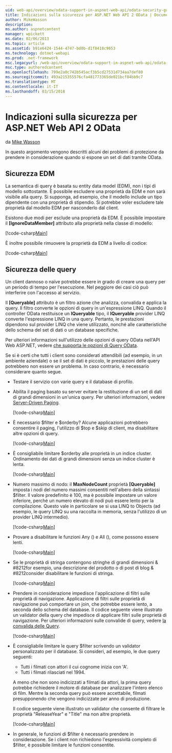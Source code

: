 ```yaml
---
uid: web-api/overview/odata-support-in-aspnet-web-api/odata-security-guidance
title: Indicazioni sulla sicurezza per ASP.NET Web API 2 OData | Documenti Microsoft
author: MikeWasson
description: 
ms.author: aspnetcontent
manager: wpickett
ms.date: 02/06/2013
ms.topic: article
ms.assetid: b91e6424-1544-4747-bd0b-d1f8418c9653
ms.technology: dotnet-webapi
ms.prod: .net-framework
msc.legacyurl: /web-api/overview/odata-support-in-aspnet-web-api/odata-security-guidance
msc.type: authoredcontent
ms.openlocfilehash: 799e2a0c742b545acf3b5cd27531d734aa7def80
ms.sourcegitcommit: 493a215355576cfa481773365de021bcf04bb9c7
ms.translationtype: MT
ms.contentlocale: it-IT
ms.lasthandoff: 03/15/2018
---
```

<a name="security-guidance-for-aspnet-web-api-2-odata"></a>Indicazioni sulla sicurezza per ASP.NET Web API 2 OData
====================
da [Mike Wasson](https://github.com/MikeWasson)

In questo argomento vengono descritti alcuni dei problemi di protezione da prendere in considerazione quando si espone un set di dati tramite OData.

## <a name="edm-security"></a>Sicurezza EDM

La semantica di query è basata su entity data model (EDM), non i tipi di modello sottostante. È possibile escludere una proprietà da EDM e non sarà visibile alla query. Si supponga, ad esempio, che il modello include un tipo dipendente con una proprietà di stipendio. Si potrebbe voler escludere tale proprietà dal modello EDM per nasconderlo dal client.

Esistono due modi per esclude una proprietà da EDM. È possibile impostare il **[IgnoreDataMember]** attributo alla proprietà nella classe di modello:

[!code-csharp[Main](odata-security-guidance/samples/sample1.cs)]

È inoltre possibile rimuovere la proprietà da EDM a livello di codice:

[!code-csharp[Main](odata-security-guidance/samples/sample2.cs)]

## <a name="query-security"></a>Sicurezza delle query

Un client dannoso o naïve potrebbe essere in grado di creare una query per un periodo di tempo per l'esecuzione. Nel peggiore dei casi ciò può interferire con l'accesso al servizio.

Il **[Queryable]** attributo è un filtro azione che analizza, convalida e applica la query. Il filtro converte le opzioni di query in un'espressione LINQ. Quando il controller OData restituisce un **IQueryable** tipo, il **IQueryable** provider LINQ converte l'espressione LINQ in una query. Pertanto, le prestazioni dipendono sul provider LINQ che viene utilizzato, nonché alle caratteristiche dello schema del set di dati o un database specifiche.

Per ulteriori informazioni sull'utilizzo delle opzioni di query OData nell'API Web ASP.NET, vedere [che supporta le opzioni di Query OData](supporting-odata-query-options.md).

Se si è certi che tutti i client sono considerati attendibili (ad esempio, in un ambiente aziendale) o se il set di dati è piccolo, le prestazioni delle query potrebbero non essere un problema. In caso contrario, è necessario considerare quanto segue.

- Testare il servizio con varie query e il database di profilo.
- Abilita il paging basato su server evitare la restituzione di un set di dati di grandi dimensioni in un'unica query. Per ulteriori informazioni, vedere [Server-Driven Paging](supporting-odata-query-options.md#server-paging). 

    [!code-csharp[Main](odata-security-guidance/samples/sample3.cs)]
- È necessario $filter e $orderby? Alcune applicazioni potrebbero consentire il paging, l'utilizzo di $top e $skip di client, ma disabilitare altre opzioni di query. 

    [!code-csharp[Main](odata-security-guidance/samples/sample4.cs)]
- È consigliabile limitare $orderby alle proprietà in un indice cluster. Ordinamento dei dati di grandi dimensioni senza un indice cluster è lenta. 

    [!code-csharp[Main](odata-security-guidance/samples/sample5.cs)]
- Numero massimo di nodo: il **MaxNodeCount** proprietà **[Queryable]** imposta i nodi del numero massimi consentiti nell'albero della sintassi $filter. Il valore predefinito è 100, ma è possibile impostare un valore inferiore, perché un numero elevato di nodi può essere lento per la compilazione. Questo vale in particolare se si usa LINQ to Objects (ad esempio, le query LINQ su una raccolta in memoria, senza l'utilizzo di un provider LINQ intermedio). 

    [!code-csharp[Main](odata-security-guidance/samples/sample6.cs)]
- Provare a disabilitare le funzioni Any () e All (), come possono essere lenti. 

    [!code-csharp[Main](odata-security-guidance/samples/sample7.cs)]
- Se le proprietà di stringa contengono stringhe di grandi dimensioni & #8212for esempio, una descrizione del prodotto o di post di blog & #8212consider disabilitare le funzioni di stringa. 

    [!code-csharp[Main](odata-security-guidance/samples/sample8.cs)]
- Prendere in considerazione impedisce l'applicazione di filtri sulle proprietà di navigazione. Applicazione di filtri sulle proprietà di navigazione può comportare un join, che potrebbe essere lento, a seconda dello schema del database. Il codice seguente viene illustrato un validator della query che impedisce di applicare filtri sulle proprietà di navigazione. Per ulteriori informazioni sulle convalide di query, vedere [la convalida delle Query](supporting-odata-query-options.md#query-validation). 

    [!code-csharp[Main](odata-security-guidance/samples/sample9.cs)]
- È consigliabile limitare le query $filter scrivendo un validator personalizzato per il database. Si consideri, ad esempio, le due query seguenti: 

    - Tutti i filmati con attori il cui cognome inizia con 'A'.
    - Tutti i filmati rilasciati nel 1994.

    A meno che non sono indicizzati a filmati da attori, la prima query potrebbe richiedere il motore di database per analizzare l'intero elenco di film. Mentre la seconda query può essere accettabile, filmati presupponendo che vengono indicizzate per anno di produzione.

    Il codice seguente viene illustrato un validator che consente di filtrare le proprietà "ReleaseYear" e "Title" ma non altre proprietà.

    [!code-csharp[Main](odata-security-guidance/samples/sample10.cs)]
- In generale, le funzioni di $filter è necessario prendere in considerazione. Se i client non richiedono l'espressività completo di $filter, è possibile limitare le funzioni consentite.
